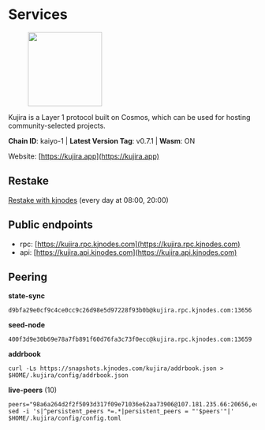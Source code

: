 # Services

<figure><img src="https://raw.githubusercontent.com/kj89/testnet_manuals/main/pingpub/logos/kujira.png" width="150" alt=""><figcaption></figcaption></figure>

Kujira is a Layer 1 protocol built on Cosmos, which can be used for  hosting community-selected projects.

**Chain ID**: kaiyo-1 | **Latest Version Tag**: v0.7.1 | **Wasm**: ON

Website: [https://kujira.app](https://kujira.app)

## Restake

[Restake with kjnodes](https://restake.app/kujira/kujiravaloper1tnuqj73jfn3724lqz34c27tuv80nv336sadqym) (every day at 08:00, 20:00)
## Public endpoints

* rpc: [https://kujira.rpc.kjnodes.com](https://kujira.rpc.kjnodes.com)
* api: [https://kujira.api.kjnodes.com](https://kujira.api.kjnodes.com)

## Peering

**state-sync**

```
d9bfa29e0cf9c4ce0cc9c26d98e5d97228f93b0b@kujira.rpc.kjnodes.com:13656
```

**seed-node**

```
400f3d9e30b69e78a7fb891f60d76fa3c73f0ecc@kujira.rpc.kjnodes.com:13659
```

**addrbook**
```
curl -Ls https://snapshots.kjnodes.com/kujira/addrbook.json > $HOME/.kujira/config/addrbook.json
```

**live-peers** (10)
```
peers="98a6a264d2f2f5093d317f09e71036e62aa73906@107.181.235.66:20656,ecafd5cadaf3526a588550a7bc343ce2670c988d@185.16.39.231:26656,d9bfa29e0cf9c4ce0cc9c26d98e5d97228f93b0b@144.76.163.233:13656,94469c0d109e00e65d62a307f7ab3dc109c01055@65.108.238.104:11856,a429a1fa5cc1e8757b6bbc3975ecc13e0ab2bf2f@95.217.228.124:11856,471518432477e31ea348af246c0b54095d41352c@88.198.131.126:26656,da2673cf09dc2c124947827f4cf5e7c17114d504@142.132.202.98:26656,08d426315d8b1b8996f5dd969777c143d27a5f06@142.132.199.211:26655,c124ce0b508e8b9ed1c5b6957f362225659b5343@136.243.248.190:26656,3a7733d4b670a672db326bd6e5f8ae37e14a3dbd@138.201.226.227:26656"
sed -i 's|^persistent_peers *=.*|persistent_peers = "'$peers'"|' $HOME/.kujira/config/config.toml
```
